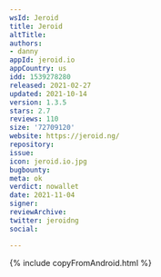 ```yaml
---
wsId: Jeroid
title: Jeroid
altTitle: 
authors:
- danny
appId: jeroid.io
appCountry: us
idd: 1539278280
released: 2021-02-27
updated: 2021-10-14
version: 1.3.5
stars: 2.7
reviews: 110
size: '72709120'
website: https://jeroid.ng/
repository: 
issue: 
icon: jeroid.io.jpg
bugbounty: 
meta: ok
verdict: nowallet
date: 2021-11-04
signer: 
reviewArchive: 
twitter: jeroidng
social: 

---
```


{% include copyFromAndroid.html %}
